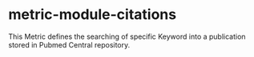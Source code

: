 # metric-module-citations
This Metric defines the searching of specific Keyword into a publication stored in Pubmed Central repository.
